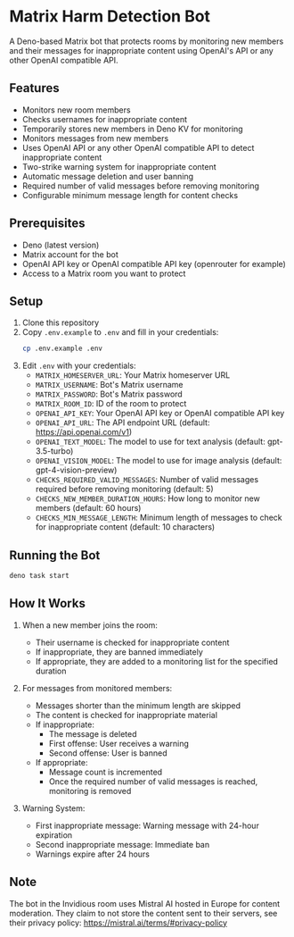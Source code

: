 # Matrix Harm Detection Bot

A Deno-based Matrix bot that protects rooms by monitoring new members and their messages for inappropriate content using OpenAI's API or any other OpenAI compatible API.

## Features

- Monitors new room members
- Checks usernames for inappropriate content
- Temporarily stores new members in Deno KV for monitoring
- Monitors messages from new members
- Uses OpenAI API or any other OpenAI compatible API to detect inappropriate content
- Two-strike warning system for inappropriate content
- Automatic message deletion and user banning
- Required number of valid messages before removing monitoring
- Configurable minimum message length for content checks

## Prerequisites

- Deno (latest version)
- Matrix account for the bot
- OpenAI API key or OpenAI compatible API key (openrouter for example) 
- Access to a Matrix room you want to protect

## Setup

1. Clone this repository
2. Copy `.env.example` to `.env` and fill in your credentials:
   ```bash
   cp .env.example .env
   ```
3. Edit `.env` with your credentials:
   - `MATRIX_HOMESERVER_URL`: Your Matrix homeserver URL
   - `MATRIX_USERNAME`: Bot's Matrix username
   - `MATRIX_PASSWORD`: Bot's Matrix password
   - `MATRIX_ROOM_ID`: ID of the room to protect
   - `OPENAI_API_KEY`: Your OpenAI API key or OpenAI compatible API key
   - `OPENAI_API_URL`: The API endpoint URL (default: https://api.openai.com/v1)
   - `OPENAI_TEXT_MODEL`: The model to use for text analysis (default: gpt-3.5-turbo)
   - `OPENAI_VISION_MODEL`: The model to use for image analysis (default: gpt-4-vision-preview)
   - `CHECKS_REQUIRED_VALID_MESSAGES`: Number of valid messages required before removing monitoring (default: 5)
   - `CHECKS_NEW_MEMBER_DURATION_HOURS`: How long to monitor new members (default: 60 hours)
   - `CHECKS_MIN_MESSAGE_LENGTH`: Minimum length of messages to check for inappropriate content (default: 10 characters)

## Running the Bot

```bash
deno task start
```

## How It Works

1. When a new member joins the room:
   - Their username is checked for inappropriate content
   - If inappropriate, they are banned immediately
   - If appropriate, they are added to a monitoring list for the specified duration

2. For messages from monitored members:
   - Messages shorter than the minimum length are skipped
   - The content is checked for inappropriate material
   - If inappropriate:
     - The message is deleted
     - First offense: User receives a warning
     - Second offense: User is banned
   - If appropriate:
     - Message count is incremented
     - Once the required number of valid messages is reached, monitoring is removed

3. Warning System:
   - First inappropriate message: Warning message with 24-hour expiration
   - Second inappropriate message: Immediate ban
   - Warnings expire after 24 hours

## Note

The bot in the Invidious room uses Mistral AI hosted in Europe for content moderation. They claim to not store the content sent to their servers, see their privacy policy: https://mistral.ai/terms/#privacy-policy